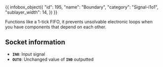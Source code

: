 {{ infobox_object({
	"id": 195,
	"name": "Boundary",
	"category": "Signal-i1o1",
	"sublayer_width": 14,
}) }}

Functions like a 1-tick FIFO, it prevents unsolvable electronic loops when you have components that depend on each other.

## Socket information
- **`IN0`**: Input signal
- **`OUT0`**: Unchanged value of **`IN0`** outputted